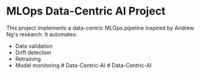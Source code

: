 # MLOps Data-Centric AI Project

This project implements a data-centric MLOps pipeline inspired by Andrew Ng's research. It automates:
- Data validation
- Drift detection
- Retraining
- Model monitoring
#   D a t a - C e n t r i c - A I  
 # Data-Centric-AI
